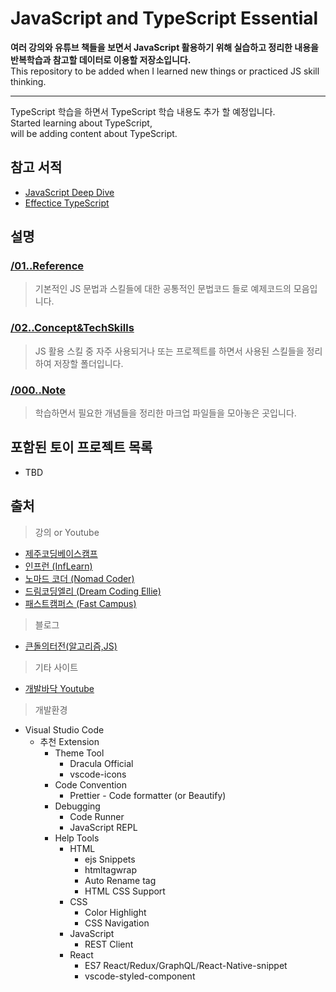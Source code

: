 ﻿# JavaScript and TypeScript Essential

**여러 강의와 유튜브 책들을 보면서 JavaScript 활용하기 위해 실습하고 정리한 내용을 반복학습과 참고할 데이터로 이용할 저장소입니다.**  
This repository to be added when I learned new things or practiced JS skill thinking.

---

TypeScript 학습을 하면서 TypeScript 학습 내용도 추가 할 예정입니다.  
Started learning about TypeScript,  
will be adding content about TypeScript.

## 참고 서적

- [JavaScript Deep Dive](http://www.kyobobook.co.kr/product/detailViewKor.laf?ejkGb=KOR&mallGb=KOR&barcode=9791158392239&orderClick=LEa&Kc=)
- [Effectice TypeScript](http://www.kyobobook.co.kr/product/detailViewKor.laf?ejkGb=KOR&mallGb=KOR&barcode=9788966263134&orderClick=LEa&Kc=)

## 설명

### [/01..Reference](01..Reference)

> 기본적인 JS 문법과 스킬들에 대한 공통적인 문법코드 들로 예제코드의 모음입니다.

### [/02..Concept&TechSkills](02..Concept&TechSkills)

> JS 활용 스킬 중 자주 사용되거나 또는 프로젝트를 하면서 사용된 스킬들을 정리하여 저장할 폴더입니다.

### [/000..Note](00..Note)

> 학습하면서 필요한 개념들을 정리한 마크업 파일들을 모아놓은 곳입니다.

## 포함된 토이 프로젝트 목록

- TBD

## 출처

> 강의 or Youtube

- [제주코딩베이스캠프](http://www.paullab.co.kr/index.html)
- [인프런 (InfLearn)](https://www.inflearn.com/)
- [노마드 코더 (Nomad Coder)](https://nomadcoders.co/)
- [드림코딩엘리 (Dream Coding Ellie)](https://academy.dream-coding.com/)
- [패스트캠퍼스 (Fast Campus)](https://fastcampus.co.kr/)

> 블로그

- [큰돌의터전(알고리즘,JS)](https://blog.naver.com/jhc9639)

> 기타 사이트

- [개발바닥 Youtube](https://www.youtube.com/channel/UCSEOUzkGNCT_29EU_vnBYjg)

> 개발환경

- Visual Studio Code
  - 추천 Extension
    - Theme Tool
      - Dracula Official
      - vscode-icons
    - Code Convention
      - Prettier - Code formatter (or Beautify)
    - Debugging
      - Code Runner
      - JavaScript REPL
    - Help Tools
      - HTML
        - ejs Snippets
        - htmltagwrap
        - Auto Rename tag
        - HTML CSS Support
      - CSS
        - Color Highlight
        - CSS Navigation
      - JavaScript
        - REST Client
      - React
        - ES7 React/Redux/GraphQL/React-Native-snippet
        - vscode-styled-component
